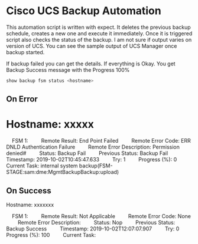 # Cisco UCS Backup Automation
This automation script is written with expect. It deletes the previous backup schedule, creates a new one and execute it immediately. Once it is
triggered script also checks the status of the backup. I am not sure if output varies on version of UCS. You can see the sample output of UCS Manager once backup started. 

If backup failed you can get the details. If everything is Okay. You get Backup Success message with the Progress 100%

```bash
show backup fsm status <hostname>
```
## On Error
# Hostname: xxxxx

     FSM 1:
         Remote Result: End Point Failed
         Remote Error Code: ERR DNLD Authentication Failure
         Remote Error Description: Permission denied#
         Status: Backup Fail
         Previous Status: Backup Fail
         Timestamp: 2019-10-02T10:45:47.633
         Try: 1
         Progress (%): 0
         Current Task: internal system backup(FSM-STAGE:sam:dme:MgmtBackupBackup:upload)


## On Success 

 Hostname: xxxxxxx

     FSM 1:
         Remote Result: Not Applicable
         Remote Error Code: None
         Remote Error Description:
         Status: Nop
         Previous Status: Backup Success
         Timestamp: 2019-10-02T12:07:07.907
         Try: 0
         Progress (%): 100
         Current Task:
